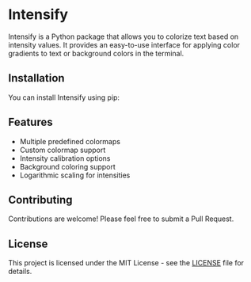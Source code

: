 # Intensify

Intensify is a Python package that allows you to colorize text based on intensity values. It provides an easy-to-use interface for applying color gradients to text or background colors in the terminal.

## Installation

You can install Intensify using pip:

## Features

- Multiple predefined colormaps
- Custom colormap support
- Intensity calibration options
- Background coloring support
- Logarithmic scaling for intensities

## Contributing

Contributions are welcome! Please feel free to submit a Pull Request.

## License

This project is licensed under the MIT License - see the [LICENSE](LICENSE) file for details.